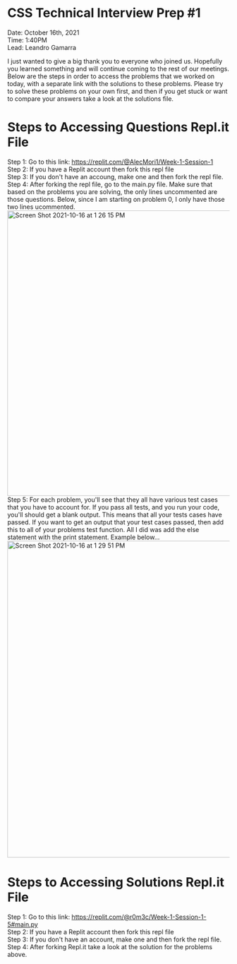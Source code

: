 # CSS Technical Interview Prep #1

Date: October 16th, 2021 <br>
Time: 1:40PM <br>
Lead: Leandro Gamarra <br>

I just wanted to give a big thank you to everyone who joined us. Hopefully you learned something and will continue coming to the rest of our meetings. Below are the steps in order to access the problems that we worked on today, with a separate link with the solutions to these problems. Please try to solve these problems on your own first, and then if you get stuck or want to compare your answers take a look at the solutions file.

# Steps to Accessing Questions Repl.it File

Step 1: Go to this link: https://replit.com/@AlecMori1/Week-1-Session-1 <br>
Step 2: If you have a Replit account then fork this repl file <br>
Step 3: If you don't have an accoung, make one and then fork the repl file. <br>
Step 4: After forking the repl file, go to the main.py file. Make sure that based on the problems you are solving, the only lines uncommented are those questions. Below, since I am starting on problem 0, I only have those two lines ucommented. <br> 
<img width="647" alt="Screen Shot 2021-10-16 at 1 26 15 PM" src="https://user-images.githubusercontent.com/33881291/137596676-2078d795-371a-4eee-91ce-b74e687fa9c7.png"> <br>
Step 5: For each problem, you'll see that they all have various test cases that you have to account for. If you pass all tests, and you run your code, you'll should get a blank output. This means that all your tests cases have passed. If you want to get an output that your test cases passed, then add this to all of your problems test function. All I did was add the else statement with the print statement. Example below... <br>
<img width="718" alt="Screen Shot 2021-10-16 at 1 29 51 PM" src="https://user-images.githubusercontent.com/33881291/137596782-2bb0382d-5887-40f7-899e-6e666ca2c10c.png">

# Steps to Accessing Solutions Repl.it File

Step 1: Go to this link: https://replit.com/@r0m3c/Week-1-Session-1-5#main.py <br>
Step 2: If you have a Replit account then fork this repl file <br>
Step 3: If you don't have an account, make one and then fork the repl file. <br>
Step 4: After forking Repl.it take a look at the solution for the problems above.
